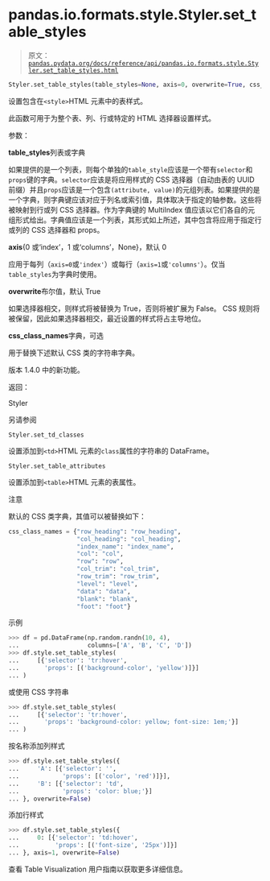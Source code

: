 # pandas.io.formats.style.Styler.set_table_styles

> 原文：[`pandas.pydata.org/docs/reference/api/pandas.io.formats.style.Styler.set_table_styles.html`](https://pandas.pydata.org/docs/reference/api/pandas.io.formats.style.Styler.set_table_styles.html)

```py
Styler.set_table_styles(table_styles=None, axis=0, overwrite=True, css_class_names=None)
```

设置包含在`<style>`HTML 元素中的表样式。

此函数可用于为整个表、列、行或特定的 HTML 选择器设置样式。

参数：

**table_styles**列表或字典

如果提供的是一个列表，则每个单独的`table_style`应该是一个带有`selector`和`props`键的字典。`selector`应该是将应用样式的 CSS 选择器（自动由表的 UUID 前缀）并且`props`应该是一个包含`(attribute, value)`的元组列表。如果提供的是一个字典，则字典键应该对应于列名或索引值，具体取决于指定的轴参数。这些将被映射到行或列 CSS 选择器。作为字典键的 MultiIndex 值应该以它们各自的元组形式给出。字典值应该是一个列表，其形式如上所述，其中包含将应用于指定行或列的 CSS 选择器和 props。

**axis**{0 或‘index’，1 或‘columns’，None}，默认 0

应用于每列（`axis=0`或`'index'`）或每行（`axis=1`或`'columns'`）。仅当`table_styles`为字典时使用。

**overwrite**布尔值，默认 True

如果选择器相交，则样式将被替换为 True，否则将被扩展为 False。 CSS 规则将被保留，因此如果选择器相交，最近设置的样式将占主导地位。

**css_class_names**字典，可选

用于替换下述默认 CSS 类的字符串字典。

版本 1.4.0 中的新功能。

返回：

Styler

另请参阅

`Styler.set_td_classes`

设置添加到`<td>`HTML 元素的`class`属性的字符串的 DataFrame。

`Styler.set_table_attributes`

设置添加到`<table>`HTML 元素的表属性。

注意

默认的 CSS 类字典，其值可以被替换如下：

```py
css_class_names = {"row_heading": "row_heading",
                   "col_heading": "col_heading",
                   "index_name": "index_name",
                   "col": "col",
                   "row": "row",
                   "col_trim": "col_trim",
                   "row_trim": "row_trim",
                   "level": "level",
                   "data": "data",
                   "blank": "blank",
                   "foot": "foot"} 
```

示例

```py
>>> df = pd.DataFrame(np.random.randn(10, 4),
...                   columns=['A', 'B', 'C', 'D'])
>>> df.style.set_table_styles(
...     [{'selector': 'tr:hover',
...       'props': [('background-color', 'yellow')]}]
... ) 
```

或使用 CSS 字符串

```py
>>> df.style.set_table_styles(
...     [{'selector': 'tr:hover',
...       'props': 'background-color: yellow; font-size: 1em;'}]
... ) 
```

按名称添加列样式

```py
>>> df.style.set_table_styles({
...     'A': [{'selector': '',
...            'props': [('color', 'red')]}],
...     'B': [{'selector': 'td',
...            'props': 'color: blue;'}]
... }, overwrite=False) 
```

添加行样式

```py
>>> df.style.set_table_styles({
...     0: [{'selector': 'td:hover',
...          'props': [('font-size', '25px')]}]
... }, axis=1, overwrite=False) 
```

查看 Table Visualization 用户指南以获取更多详细信息。
